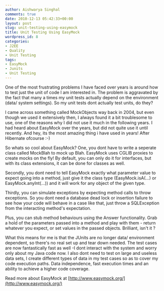 ```yaml
---
author: Aishwarya Singhal
comments: true
date: 2010-12-13 05:42:33+00:00
layout: post
slug: unit-testing-using-easymock
title: Unit Testing Using EasyMock
wordpress_id: 8
categories:
- J2EE
- Quality
- Unit Testing
tags:
- EasyMock
- Junits
- Unit Testing
---
```


One of the most frustrating problems I have faced over years is around how to test just the unit of code I am interested in. The problem is aggravated by the fact that many a times my unit tests actually depend on the environment (data/ system settings). So my unit tests dont actually test units, do they?

I came across something called MockObjects way back in 2004, but even though we used it extensively then, I always found it a bit troublesome to use, one of the reasons why I did not use it much in the following years. I had heard about EasyMock over the years, but did not quite use it until recently. And hey, its the most amazing thing i have used in years! After Hibernate ofcourse :-)

So whats so cool about EasyMock? One, you dont have to write a seperate class called MockBlah to mock up Blah. EasyMock uses CGLIB proxies to create mocks on the fly! By default, you can only do it for interfaces, but with its class extensions, it can be done for classes as well.

Secondly, you dont need to tell EasyMock exactly what parameter value to expect going into a method, just give it the class type (EasyMock.isA(...) or EasyMock.anyInt(...)) and it will work for any object of the given type.

Thirdly, you can simulate exceptions by expecting method calls to throw exceptions. So you dont need a database dead lock or insertion failure to see how your code will behave in a case like that, just throw a SQLException from the interacting method's expectation.

Plus, you can stub method behaviours using the Answer functionality. Grab a hold of the parameters passed into a method and play with them - return whatever you expect, or set values in the passed objects. Brilliant, isn't it ?

What this means for me is that the JUnits are no longer data/ environment dependent, so there's no real set up and tear down needed. The test cases are now fantastically fast as well -I dont interact with the system and worry only about my Java code now. I also dont need to test on large and useless data sets, I create different types of data in my test cases so as to cover my code execution paths. Data independence, fast execution times and an ability to achieve a higher code coverage.

Read more about EasyMock at [http://www.easymock.org/](http://www.easymock.org/)
